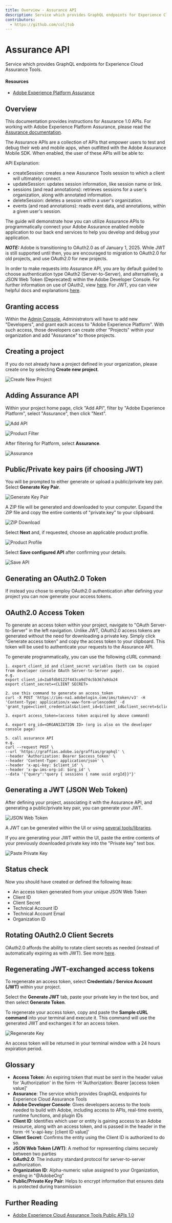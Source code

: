 ```yaml
---
title: Overview - Assurance API
description: Service which provides GraphQL endpoints for Experience Cloud Assurance Tools.
contributors:
  - https://github.com/coljtob 
---
```


<Hero slots="heading, text"/>

# Assurance API

Service which provides GraphQL endpoints for Experience Cloud Assurance Tools.

<Resources slots="heading, links"/>

#### Resources

- [Adobe Experience Platform Assurance](https://developer.adobe.com/client-sdks/documentation/platform-assurance/)

## Overview

This documentation provides instructions for Assurance 1.0 APIs. For working with Adobe Experience Platform Assurance, please read the [Assurance documentation](https://developer.adobe.com/client-sdks/documentation/platform-assurance/).

The Assurance APIs are a collection of APIs that empower users to test and debug their web and mobile apps, when outfitted with the Adobe Assurance Mobile SDK. When enabled, the user of these APIs will be able to:

API Explanation:

- createSession: creates a new Assurance Tools session to which a client will ultimately connect.
- updateSession: updates session information, like session name or link.
- sessions (and read annotations): retrieves sessions for a user's organization, along with annotated information.
- deleteSession: deletes a session within a user's organization.
- events (and read annotations): reads event data, and annotations, within a given user's session.

The guide will demonstrate how you can utilize Assurance APIs to programmatically connect your Adobe Assurance enabled mobile application to our back end services to help you develop and debug your application.

**_NOTE:_** Adobe is transitioning to OAuth2.0 as of January 1, 2025. While JWT is still supported until then, you are encouraged to migration to OAuth2.0 for old projects, and use OAuth2.0 for new projects.

In order to make requests into Assurance API, you are by default guided to choose authentication type OAuth2 (Server-to-Server), and alternatively, a JSON Web Token (Deprecated) within the Adobe Developer Console. For further information on use of OAuth2, view [here](https://www.adobe.com/go/devs_s2s_credential_overview). For JWT, you can view helpful docs and explanations [here](https://jwt.io/).

## Granting access

Within the [Admin Console](https://adminconsole.adobe.com/), Administrators will have to add new "Developers", and grant each access to "Adobe Experience Platform". With such access, those developers can create other "Projects" within your organization and add "Assurance" to those projects.

## Creating a project

If you do not already have a project defined in your organization, please create one by selecting **Create new project**.

![Create New Project](images/create_project.png)

## Adding Assurance API

Within your project home page, click "Add API", filter by "Adobe Experience Platform", select "Assurance", then click "Next".

![Add API](images/add_api.png)

![Product Filter](images/product_filter.png)

After filtering for Platform, select **Assurance**.

![Assurance](images/assurance_api_plugin.png)

## Public/Private key pairs (if choosing JWT)

You will be prompted to either generate or upload a public/private key pair. Select **Generate Key Pair**.

![Generate Key Pair](images/generate_keypair.png)

A ZIP file will be generated and downloaded to your computer. Expand the ZIP file and copy the entire contents of "private.key" to your clipboard.

![ZIP Download](images/download.png)

Select **Next** and, if requested, choose an applicable product profile.

![Product Profile](images/product_profiles.png)

Select **Save configured API** after confirming your details.

![Save API](images/save_api.png)

## Generating an OAuth2.0 Token

If instead you chose to employ OAuth2.0 authentication after defining your project you can now generate your access tokens.

## OAuth2.0 Access Token

To generate an access token within your project, navigate to "OAuth Server-to-Server" in the left navigation. Unlike JWT, OAuth2.0 access tokens are generated without the need for downloading a private key. Simply click "Generate access token" and copy the access token to your clipboard. This token will be used to authenticate your requests to the Assurance API.

To generate programmatically, you can use the following cURL command:

```shell
1. export client_id and client_secret variables (both can be copied from developer console OAuth Server-to-Server page).
e.g.
export client_id=2a8fdb0122f443ca9d74c5b367a9da24
export client_secret=<CLIENT SECRET>

2. use this command to generate an access_token
curl -X POST 'https://ims-na1.adobelogin.com/ims/token/v3' -H 'Content-Type: application/x-www-form-urlencoded' -d 'grant_type=client_credentials&client_id=$client_id&client_secret=$client_secret&scope=assurance_read_plugins,assurance_manage_sessions,assurance_read_annotations,openid,assurance_read_session_annotations,AdobeID,additional_info.projectedProductContext,assurance_read_clients,assurance_read_events'

3. export access_token=(access token acquired by above command)

4. export org_id=<ORGANIZATION ID> (org is also on the developer console page)

5. call assurance API
e.g.
curl --request POST \
--url 'https://graffias.adobe.io/graffias/graphql' \
--header 'Authorization: Bearer $access_token' \
--header 'Content-Type: application/json' \
--header 'x-api-key: $client_id' \
--header 'x-gw-ims-org-id: $org_id' \
--data '{"query":"query { sessions { name uuid orgId}}"}'

```

## Generating a JWT (JSON Web Token)

After defining your project, associating it with the Assurance API, and generating a public/private key pair, you can generate your JWT.

![JSON Web Token](images/jwt_account.png)

A JWT can be generated within the UI or using [several tools/libraries](https://jwt.io/libraries).

If you are generating your JWT within the UI, paste the entire contents of your previously downloaded private key into the "Private key" text box.

![Paste Private Key](images/paste_key.png)

## Status check

Now you should have created or defined the following iteas:

- An access token generated from your unique JSON Web Token
- Client ID
- Client Secret
- Technical Account ID
- Technical Account Email
- Organization ID

## Rotating OAuth2.0 Client Secrets

OAuth2.0 affords the ability to rotate client secrets as needed (instead of automatically expiring as with JWT). See more [here](https://developer.adobe.com/developer-console/docs/guides/authentication/ServerToServerAuthentication/implementation/#rotating-client-secrets).

## Regenerating JWT-exchanged access tokens

To regenerate an access token, select **Credentials / Service Account (JWT)** within your project.

Select the **Generate JWT** tab, paste your private key in the text box, and then select **Generate Token**.

To regenerate your access token, copy and paste the **Sample cURL command** into your terminal and execute it. This command will use the generated JWT and exchanges it for an access token.

![Regenerate Key](images/regenerate.png)

An access token will be returned in your terminal window with a 24 hours expiration period.

## Glossary

- **Access Token**: An expiring token that must be sent in the header value for 'Authorization' in the form -H 'Authorization: Bearer [access token value]'
- **Assurance**: The service which provides GraphQL endpoints for Experience Cloud Assurance Tools
- **Adobe Developer Console**: Gives developers access to the tools needed to build with Adobe, including access to APIs, real-time events, runtime functions, and plugin IDs
- **Client ID**: Identifies which user or entity is gaining access to an Adobe resource, along with an access token, and is passed in the header in the form -H 'x-api-key: [client ID value]'
- **Client Secret**: Confirms the entity using the Client ID is authorized to do so.
- **JSON Web Token (JWT)**: A method for representing claims securely between two parties
- **OAuth2.0**: The industry standard protocol for server-to-server authorization.
- **Organization ID**: Alpha-numeric value assigned to your Organization, ending in "@AdobeOrg"
- **Public/Private Key Pair**: Helps to encrypt information that ensures data is protected during transmission

## Further Reading
- [Adobe Experience Cloud Assurance Tools Public APIs 1.0](https://medium.com/adobetech/adobe-experience-cloud-assurance-tools-public-apis-1-0-b9aeaa309a63)
